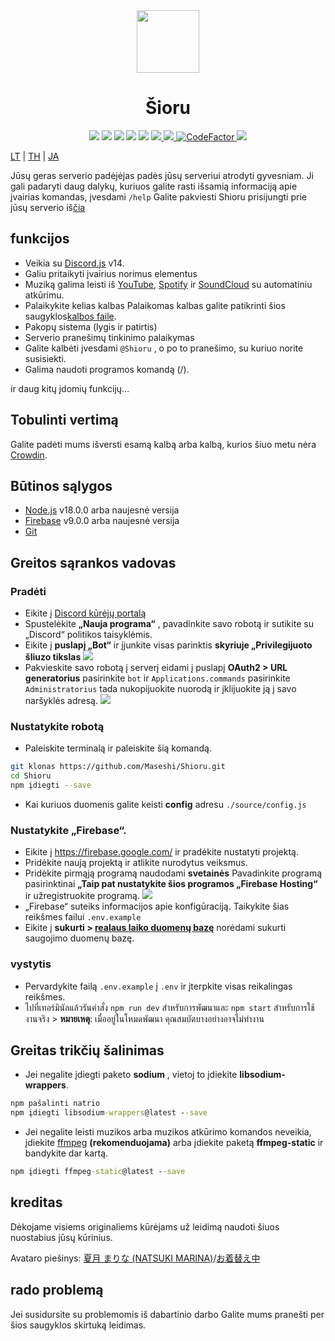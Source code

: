 <div align="center">
  <img src="https://raw.githubusercontent.com/Maseshi/Shioru/main/assets/icons/favicon-circle.png" width="100" />
  <h1>
    <strong>Šioru</strong>
  </h1>
  <img src="https://img.shields.io/badge/discord.js-v14-7354F6?logo=discord&logoColor=white" />
  <img src="https://img.shields.io/github/stars/Maseshi/Shioru.svg?logo=github" />
  <img src="https://img.shields.io/github/v/release/Maseshi/Shioru">
  <img src="https://img.shields.io/github/license/Maseshi/Shioru.svg?logo=github" />
  <img src="https://img.shields.io/github/last-commit/Maseshi/Shioru">
  <a title="Būsena" target="_blank" href="https://shioru.statuspage.io/">
    <img src="https://img.shields.io/badge/dynamic/json?logo=google-cloud&logoColor=white&label=status&query=status.indicator&url=https%3A%2F%2Fq60yrzp0cbgg.statuspage.io%2Fapi%2Fv2%2Fstatus.json" />
  </a>
  <a title="Crowdin" target="_blank" href="https://crowdin.com/project/shioru-bot">
    <img src="https://badges.crowdin.net/shioru-bot/localized.svg">
  </a>
  <a title="CodeFactor" target="_blank" href="https://www.codefactor.io/repository/github/maseshi/shioru">
    <img src="https://www.codefactor.io/repository/github/maseshi/shioru/badge" alt="CodeFactor" />
  </a>
  <a title="Top.gg" target="_blank" href="https://top.gg/bot/704706906505347183">
    <img src="https://top.gg/api/widget/upvotes/704706906505347183.svg">
  </a>
</div>

[LT](https://github.com/Maseshi/Shioru/blob/main/documents/README.en.md) | [TH](https://github.com/Maseshi/Shioru/blob/main/documents/README.th.md) | [JA](https://github.com/Maseshi/Shioru/blob/main/documents/README.ja.md)

Jūsų geras serverio padėjėjas padės jūsų serveriui atrodyti gyvesniam. Ji gali padaryti daug dalykų, kuriuos galite rasti išsamią informaciją apie įvairias komandas, įvesdami `/help` Galite pakviesti Shioru prisijungti prie jūsų serverio iš[čia](https://discord.com/api/oauth2/authorize?client_id=704706906505347183&permissions=8&scope=applications.commands%20bot&redirect_uri=https%3A%2F%2Fshiorus.web.app%2Fthanks-you)

## funkcijos

- Veikia su [Discord.js](https://discord.js.org/) v14.
- Galiu pritaikyti įvairius norimus elementus
- Muziką galima leisti iš [YouTube](https://www.youtube.com/), [Spotify](https://www.spotify.com/) ir [SoundCloud](https://soundcloud.com/) su automatiniu atkūrimu.
- Palaikykite kelias kalbas Palaikomas kalbas galite patikrinti šios saugyklos[kalbos faile](https://github.com/Maseshi/shioru/blob/main/source/languages).
- Pakopų sistema (lygis ir patirtis)
- Serverio pranešimų tinkinimo palaikymas
- Galite kalbėti įvesdami `@Shioru` , o po to pranešimo, su kuriuo norite susisiekti.
- Galima naudoti programos komandą (/).

ir daug kitų įdomių funkcijų...

## Tobulinti vertimą

Galite padėti mums išversti esamą kalbą arba kalbą, kurios šiuo metu nėra [Crowdin](https://crowdin.com/project/shioru-bot).

## Būtinos sąlygos

- [Node.js](https://nodejs.org/) v18.0.0 arba naujesnė versija
- [Firebase](https://firebase.google.com/) v9.0.0 arba naujesnė versija
- [Git](https://git-scm.com/downloads)

## Greitos sąrankos vadovas

### Pradėti

- Eikite į [Discord kūrėjų portalą](https://discord.com/developers/applications)
- Spustelėkite **„Nauja programa“** , pavadinkite savo robotą ir sutikite su „Discord“ politikos taisyklėmis.
- Eikite į **puslapį „Bot“** ir įjunkite visas parinktis **skyriuje „Privilegijuoto šliuzo tikslas** ![](https://raw.githubusercontent.com/Maseshi/Shioru/main/assets/images/discord-developer-portal-privileged-gateway-intents.png)
- Pakvieskite savo robotą į serverį eidami į puslapį **OAuth2 > URL generatorius** pasirinkite `bot` ir `Applications.commands` pasirinkite `Administratorius` tada nukopijuokite nuorodą ir įklijuokite ją į savo naršyklės adresą. ![](https://raw.githubusercontent.com/Maseshi/Shioru/main/assets/images/discord-developer-portal-scopes.png)

### Nustatykite robotą

- Paleiskite terminalą ir paleiskite šią komandą.

```bash
git klonas https://github.com/Maseshi/Shioru.git
cd Shioru
npm įdiegti --save
```

- Kai kuriuos duomenis galite keisti **config** adresu `./source/config.js`

### Nustatykite „Firebase“.

- Eikite į https://firebase.google.com/ ir pradėkite nustatyti projektą.
- Pridėkite naują projektą ir atlikite nurodytus veiksmus.
- Pridėkite pirmąją programą naudodami **svetainės** Pavadinkite programą pasirinktinai **„Taip pat nustatykite šios programos „Firebase Hosting“** ir užregistruokite programą. ![](https://raw.githubusercontent.com/Maseshi/Shioru/main/assets/images/firebase-setup-web-application.png)
- „Firebase“ suteiks informacijos apie konfigūraciją. Taikykite šias reikšmes failui `.env.example`
- Eikite į **sukurti > [realaus laiko duomenų bazę](https://console.firebase.google.com/u/0/project/_/database/data)** norėdami sukurti saugojimo duomenų bazę.

### vystytis

- Pervardykite failą `.env.example` į `.env` ir įterpkite visas reikalingas reikšmes.
- ไปที่เทอร์มินัลแล้วรันคำสั่ง `npm run dev` สำหรับการพัฒนาและ `npm start` สำหรับการใช้งานจริง > **หมายเหตุ**: เมื่ออยู่ในโหมดพัฒนา คุณสมบัตบางอย่างอาจไม่ทำงาน

## Greitas trikčių šalinimas

- Jei negalite įdiegti paketo **sodium** , vietoj to įdiekite **libsodium-wrappers**.
```bat
npm pašalinti natrio
npm įdiegti libsodium-wrappers@latest --save
```
- Jei negalite leisti muzikos arba muzikos atkūrimo komandos neveikia, įdiekite [ffmpeg](https://ffmpeg.org/download.html) **(rekomenduojama)** arba įdiekite paketą **ffmpeg-static** ir bandykite dar kartą.
```bat
npm įdiegti ffmpeg-static@latest --save
```

## kreditas

Dėkojame visiems originaliems kūrėjams už leidimą naudoti šiuos nuostabius jūsų kūrinius.

Avataro piešinys: [夏月 まりな (NATSUKI MARINA)](https://www.pixiv.net/en/users/482462)/[お着替え中](https://www.pixiv.net/en/artworks/76075098)

## rado problemą

Jei susidursite su problemomis iš dabartinio darbo Galite mums pranešti per šios saugyklos skirtuką [](https://github.com/Maseshi/Shioru/issues) leidimas.
